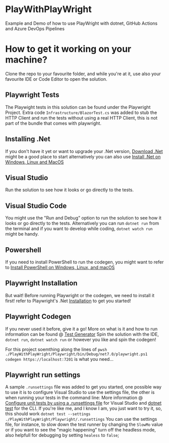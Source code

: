# PlayWithPlayWright

Example and Demo of how to use PlayWright with dotnet, GitHub Actions and Azure DevOps Pipelines

# How to get it working on your machine?

Clone the repo to your favourite folder, and while you're at it, use also your favourite IDE or Code Editor to open the solution.

## Playwright Tests
The Playwight tests in this solution can be found under the Playwright Project.
Extra code `Infrastructure/BlazorTest.cs` was added to stub the HTTP Client and run the tests without using a real HTTP Client, this is not part of the bundle that comes with playwright.

## Installing .Net
If you don't have it yet or want to upgrade your .Net version, [Download .Net](https://dotnet.microsoft.com/en-us/download) might be a good place to start alternatively you can also use [Install .Net on Windows, Linux and MacOS](https://learn.microsoft.com/en-us/dotnet/core/install/)

## Visual Studio
Run the solution to see how it looks or go directly to the tests.

## Visual Studio Code
You might use the "Run and Debug" option to run the solution to see how it looks or go directly to the tests.
Alternatively you can run `dotnet run` from the terminal and if you want to develop while coding, `dotnet watch run` might be handy.

## Powershell
If you need to install PowerShell to run the codegen, you might want to refer to [Install PowerShell on Windows, Linux, and macOS](https://learn.microsoft.com/en-us/powershell/scripting/install/installing-powershell-on-macos?view=powershell-7.3)

## Playwright Installation
But wait! Before running Playwright or the codegen, we need to install it first! refer to Playwright's .Net [Installation](https://playwright.dev/dotnet/docs/intro) to get you started!

## Playwright Codegen
If you never used it before, give it a go! More on what is it and how to run information can be found @ [Test Generator](https://playwright.dev/dotnet/docs/codegen-intro)
Spin the solution with the IDE, `dotnet run`, `dotnet watch run` or however you like and spin the codegen!

For this project soemthing along the lines of `pwsh ./PlayWithPlayWright/Playwright/bin/Debug/net7.0/playwright.ps1 codegen https://localhost:7201` is what you need...

## Playwright run settings
A sample `.runsettings` file was added to get you started, one possible way to use it is to configure Visual Studio to use the settings file, the other is when running your tests in the command line: More information @ [Configure unit tests by using a .runsettings file](https://learn.microsoft.com/en-us/visualstudio/test/configure-unit-tests-by-using-a-dot-runsettings-file?view=vs-2022) for Visual Studio and [dotnet test](https://learn.microsoft.com/en-us/dotnet/core/tools/dotnet-test) for the CLI.
If you're like me, and I know I am, you just want to try it, so, this should work `dotnet test --settings ./PlayWithPlayWright/Playwright/.runsettings`
You can use the settings file, for instance, to slow down the test runner by changing the `SlowMo` value or if you want to see the "magic happening" turn off the headless mode, also helpfull for debugging by setting `healess` to `false`;